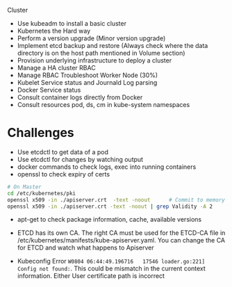 Cluster
- Use kubeadm to install a basic cluster
- Kubernetes the Hard way
- Perform a version upgrade (Minor version upgrade)
- Implement etcd backup and restore (Always check where the data directory is on the host path mentioned in Volume section)
- Provision underlying infrastructure to deploy a cluster
- Manage a HA cluster
RBAC
- Manage RBAC
Troubleshoot Worker Node (30%)
- Kubelet Service status  and Journald Log parsing
- Docker Service status
- Consult container logs directly from Docker
- Consult resources pod, ds, cm in kube-system namespaces

# Challenges
- Use etcdctl to get data of a pod
- Use etcdctl for changes by watching output
- docker commands to check logs, exec into running containers
- openssl to check expiry of certs
```BASH
# On Master
cd /etc/kubernetes/pki
openssl x509 -in ./apiserver.crt  -text -noout      # Commit to memory 
openssl x509 -in ./apiserver.crt -text -noout | grep Validity -A 2
```
- apt-get to check package information, cache, available versions

- ETCD has its own CA. The right CA must be used for the ETCD-CA file in /etc/kubernetes/manifests/kube-apiserver.yaml. You can change the CA for ETCD and watch what happens to Apiserver

- Kubeconfig Error `W0804 06:44:49.196716   17546 loader.go:221] Config not found:`. This could be mismatch in the current context information. Either User certificate path is incorrect